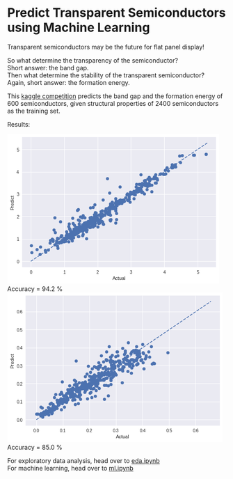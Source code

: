 # Predict Transparent Semiconductors using Machine Learning
Transparent semiconductors may be the future for flat panel display!<br>

So what determine the transparency of the semiconductor? <br>
Short answer: the band gap. <br>
Then what determine the stability of the transparent semiconductor? <br>
Again, short answer: the formation energy. <br>

This [kaggle competition](https://www.kaggle.com/c/nomad2018-predict-transparent-conductors/) predicts the band gap and the formation energy of 600 semiconductors, given structural properties of 2400 semiconductors as the training set.

Results:

<img src=bandgap.png>
Accuracy = 94.2 %
<img src=formation.png>
Accuracy = 85.0 %

For exploratory data analysis, head over to [eda.ipynb](eda.ipynb) <br>
For machine learning, head over to [ml.ipynb](ml.ipynb) <br>
